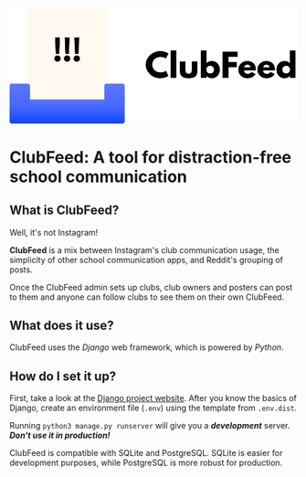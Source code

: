 ![A paper tray with a "!!!" poster with the text "ClubFeed"](static/logo/logo-black-on-transparent.svg "ClubFeed logo")

# ClubFeed: A tool for distraction-free school communication
## What is ClubFeed?
Well, it's not Instagram!

**ClubFeed** is a mix between Instagram's club communication usage, the simplicity of other school communication apps,
and Reddit's grouping of posts.

Once the ClubFeed admin sets up clubs, club owners and posters can post to them and anyone can follow clubs to see them
on their own ClubFeed.

## What does it use?
ClubFeed uses the _Django_ web framework, which is powered by _Python_.

## How do I set it up?
First, take a look at the [Django project website](https://www.djangoproject.com/).
After you know the basics of Django, create an environment file (`.env`) using the template from `.env.dist`.

Running `python3 manage.py runserver` will give you a _**development**_ server. _**Don't use it in production!**_

ClubFeed is compatible with SQLite and PostgreSQL.
SQLite is easier for development purposes, while PostgreSQL is more robust for production.
